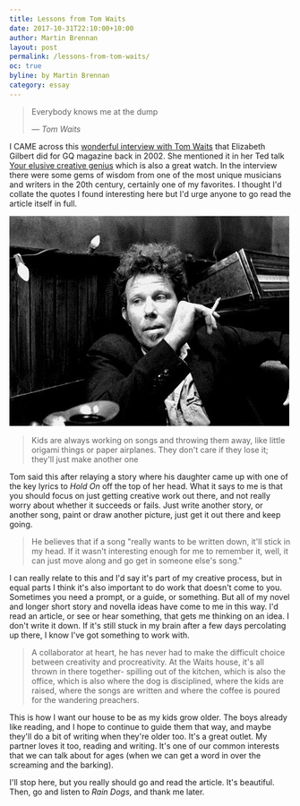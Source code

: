 ```yaml
---
title: Lessons from Tom Waits
date: 2017-10-31T22:10:00+10:00
author: Martin Brennan
layout: post
permalink: /lessons-from-tom-waits/
oc: true
byline: by Martin Brennan
category: essay
---
```


<blockquote class="hero"><p>Everybody knows me at the dump</p><cite>— Tom Waits</cite></blockquote>

<span class="first-letter">I</span> CAME across this [wonderful interview with Tom Waits](http://www.tomwaitsfan.com/tom%20waits%20library/www.tomwaitslibrary.com/interviews/02-june-gq.html) that Elizabeth Gilbert did for GQ magazine back in 2002. She mentioned it in her Ted talk [Your elusive creative genius](https://www.youtube.com/watch?v=86x-u-tz0MA) which is also a great watch. In the interview there were some gems of wisdom from one of the most unique musicians and writers in the 20th century, certainly one of my favorites. I thought I'd collate the quotes I found interesting here but I'd urge anyone to go read the article itself in full.

![tom waits](/images/tomwaits.jpg)

<blockquote><p>Kids are always working on songs and throwing them away, like little origami things or paper airplanes. They don't care if they lose it; they'll just make another one</p></blockquote>

Tom said this after relaying a story where his daughter came up with one of the key lyrics to _Hold On_ off the top of her head. What it says to me is that you should focus on just getting creative work out there, and not really worry about whether it succeeds or fails. Just write another story, or another song, paint or draw another picture, just get it out there and keep going.

<blockquote><p>He believes that if a song "really wants to be written down, it'll stick in my head. If it wasn't interesting enough for me to remember it, well, it can just move along and go get in someone else's song."</p></blockquote>

I can really relate to this and I'd say it's part of my creative process, but in equal parts I think it's also important to do work that doesn't come to you. Sometimes you need a prompt, or a guide, or something. But all of my novel and longer short story and novella ideas have come to me in this way. I'd read an article, or see or hear something, that gets me thinking on an idea. I don't write it down. If it's still stuck in my brain after a few days percolating up there, I know I've got something to work with.

<blockquote><p>A collaborator at heart, he has never had to make the difficult choice between creativity and procreativity. At the Waits house, it's all thrown in there together- spilling out of the kitchen, which is also the office, which is also where the dog is disciplined, where the kids are raised, where the songs are written and where the coffee is poured for the wandering preachers.</p></blockquote>

This is how I want our house to be as my kids grow older. The boys already like reading, and I hope to continue to guide them that way, and maybe they'll do a bit of writing when they're older too. It's a great outlet. My partner loves it too, reading and writing. It's one of our common interests that we can talk about for ages (when we can get a word in over the screaming and the barking).

I'll stop here, but you really should go and read the article. It's beautiful. Then, go and listen to _Rain Dogs_, and thank me later.